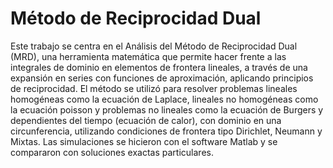 # Método de Reciprocidad Dual

Este trabajo se centra en el Análisis del Método de Reciprocidad Dual (MRD), una
herramienta matemática que permite hacer frente a las integrales de dominio en elementos de frontera lineales, a través de una expansión en series con funciones de aproximación, aplicando principios de reciprocidad. El método se utilizó para resolver problemas lineales homogéneas como la ecuación de Laplace, lineales no homogéneas como la ecuación poisson y problemas no
lineales como la ecuación de Burgers y dependientes del tiempo (ecuación de calor), con dominio en una circunferencia, utilizando condiciones de frontera tipo Dirichlet, Neumann y Mixtas. Las simulaciones se hicieron con el software Matlab y se compararon con soluciones exactas particulares.
